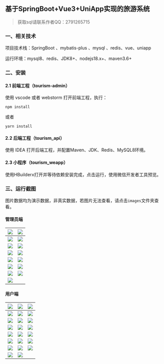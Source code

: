 ## 基于SpringBoot+Vue3+UniApp实现的旅游系统



> 获取sql请联系作者QQ：2791265715



### 一、相关技术

项目技术栈：SpringBoot 、mybatis-plus 、mysql 、redis、vue、uniapp

运行环境：mysql8、redis、JDK8+、nodejs18.x+、maven3.6+



### 二、安装

#### 2.1 前端工程（tourism-admin）

使用 vscode 或者 webstorm 打开前端工程，执行：

```
npm install
```

或者

```
yarn install
```

#### 2.2 后端工程（tourism_api）

使用 IDEA 打开后端工程，并配置Maven、JDK、Redis、MySQL8环境。

#### 2.3 小程序（tourism_weapp）

使用HBuilderx打开并等待依赖安装完成，点击运行，使用微信开发者工具预览。



### 三、运行截图

图片数据均为演示数据，非真实数据，若图片无法查看，请点击`images`文件夹查看。

#### **管理员端**

| ![](images/1.png)  | ![](images/2.png)  |
| ------------------ | ------------------ |
| ![](images/3.png)  | ![](images/4.png)  |
| ![](images/5.png)  | ![](images/6.png)  |
| ![](images/7.png)  | ![](images/8.png)  |
| ![](images/9.png)  | ![](images/10.png) |
| ![](images/11.png) | ![](images/12.png) |
| ![](images/13.png) | ![](images/14.png) |
| ![](images/15.png) |                    |

#### 用户端

| ![](images/shortcut-20250727-095934.png) | ![](images/shortcut-20250727-095929.png) | ![](images/shortcut-20250727-095547.png) |
| ---------------------------------------- | ---------------------------------------- | ---------------------------------------- |
| ![](images/shortcut-20250727-095921.png) | ![](images/shortcut-20250727-095913.png) | ![](images/shortcut-20250727-095903.png) |
| ![](images/shortcut-20250727-095856.png) | ![](images/shortcut-20250727-095849.png) | ![](images/shortcut-20250727-095838.png) |
| ![](images/shortcut-20250727-095833.png) | ![](images/shortcut-20250727-095826.png) | ![](images/shortcut-20250727-095820.png) |
| ![](images/shortcut-20250727-095813.png) | ![](images/shortcut-20250727-095803.png) | ![](images/shortcut-20250727-095749.png) |
| ![](images/shortcut-20250727-095744.png) | ![](images/shortcut-20250727-095720.png) | ![](images/shortcut-20250727-095736.png) |
| ![](images/shortcut-20250727-095657.png) | ![](images/shortcut-20250727-095708.png) | ![](images/shortcut-20250727-095635.png) |
| ![](images/shortcut-20250727-095614.png) | ![](images/shortcut-20250727-095606.png) |                                          |

